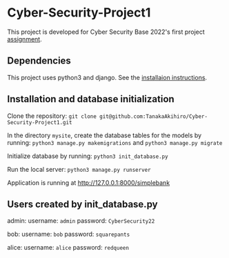 # Cyber-Security-Project1

This project is developed for Cyber Security Base 2022's first project [assignment](https://cybersecuritybase.mooc.fi/module-3.1).

## Dependencies

This project uses python3 and django. See the [installaion instructions](https://cybersecuritybase.mooc.fi/installation-guide).

## Installation and database initialization

Clone the repository: `git clone git@github.com:TanakaAkihiro/Cyber-Security-Project1.git`

In the directory `mysite`, create the database tables for the models by running: `python3 manage.py makemigrations` and `python3 manage.py migrate`

Initialize database by running: `python3 init_database.py`

Run the local server: `python3 manage.py runserver`

Application is running at http://127.0.0.1:8000/simplebank

## Users created by init_database.py

admin:
  username: `admin`
  password: `CyberSecurity22`

bob:
  username: `bob`
  password: `squarepants`

alice:
  username: `alice`
  password: `redqueen`
